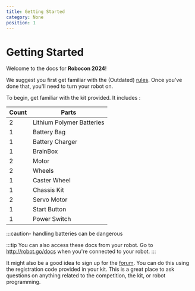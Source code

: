 ```yaml
---
title: Getting Started
category: None
position: 1
---
```

# Getting Started

Welcome to the docs for **Robocon 2024**!

We suggest you first get familiar with the (Outdated) [rules](/docs/rules.md). Once you've done that, you'll need to turn your robot on.

To begin, get familiar with the kit provided. It includes : <!--StartFragment-->

| C﻿ount | P﻿arts                     |
| ------ | -------------------------- |
| 2﻿     | L﻿ithium Polymer Batteries |
| 1﻿     | B﻿attery Bag               |
| 1﻿     | B﻿attery Charger           |
| 1﻿     | B﻿rainBox                  |
| 2﻿     | M﻿otor                     |
| 2﻿     | W﻿heels                    |
| 1﻿     | C﻿aster Wheel              |
| 1﻿     | C﻿hassis Kit               |
| 2﻿     | S﻿ervo Motor               |
| 1﻿     | S﻿tart Button              |
| 1﻿     | P﻿ower Switch              |

:﻿::caution- handling batteries can be dangerous

:::tip
You can also access these docs from your robot. Go to <http://robot.go/docs> when you're connected to your robot.
:::

It might also be a good idea to sign up for the [forum](/forum/). You can do this using the registration code provided in your kit. This is a great place to ask questions on anything related to the competition, the kit, or robot programming.

<!--END_PI_REMOVE-->